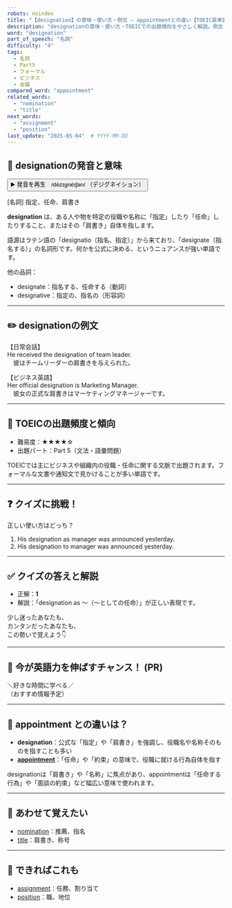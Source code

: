 ```yaml
---
robots: noindex
title: "【designation】の意味・使い方・例文 ― appointmentとの違い【TOEIC英単語】"
description: "designationの意味・使い方・TOEICでの出題傾向をやさしく解説。例文・クイズ付きでappointmentとの違いもわかりやすく学べます。"
word: "designation"
part_of_speech: "名詞"
difficulty: "4"
tags:
  - 名詞
  - Part5
  - フォーマル
  - ビジネス
  - 会議
compared_word: "appointment"
related_words:
  - "nomination"
  - "title"
next_words:
  - "assignment"
  - "position"
last_update: "2025-05-04"  # YYYY-MM-DD
---
```


## 🔰 designationの発音と意味

<button class="play-audio" onclick="playTTS('designation')">
  <span class="play-audio-main">
    ▶️ 発音を再生　/dèzɪɡnéɪʃən/
  </span>
  <span class="play-audio-sub">
    （デジグネイション）
  </span>
</button>

[名詞] 指定、任命、肩書き

**designation** は、ある人や物を特定の役職や名称に「指定」したり「任命」したりすること、またはその「肩書き」自体を指します。

語源はラテン語の「designatio（指名、指定）」から来ており、「designate（指名する）」の名詞形です。何かを公式に決める、というニュアンスが強い単語です。

他の品詞：  
- designate：指名する、任命する（動詞）
- designative：指定の、指名の（形容詞）

---

## ✏️ designationの例文

【日常会話】  
He received the designation of team leader.  
　彼はチームリーダーの肩書きを与えられた。

【ビジネス英語】  
Her official designation is Marketing Manager.  
　彼女の正式な肩書きはマーケティングマネージャーです。

---

## 🎯 TOEICの出題頻度と傾向

- 難易度：★★★★☆
- 出題パート：Part 5（文法・語彙問題）

TOEICでは主にビジネスや組織内の役職・任命に関する文脈で出題されます。フォーマルな文書や通知文で見かけることが多い単語です。

---

## ❓ クイズに挑戦！

正しい使い方はどっち？

1. His designation as manager was announced yesterday.  
2. His designation to manager was announced yesterday.

---

## ✅ クイズの答えと解説

- 正解：**1**
- 解説：「designation as ～（～としての任命）」が正しい表現です。

少し迷ったあなたも、  
カンタンだったあなたも、  
この勢いで覚えよう👇️

---

## 🚀 今が英語力を伸ばすチャンス！ (PR)

<div class="info-center">
＼好きな時間に学べる／<br>  
（おすすめ情報予定）
</div>

---

## 🤔  appointment との違いは？

- **designation**：公式な「指定」や「肩書き」を強調し、役職名や名称そのものを指すことも多い
- **[appointment](/appointment)**：「任命」や「約束」の意味で、役職に就ける行為自体を指す

designationは「肩書き」や「名称」に焦点があり、appointmentは「任命する行為」や「面談の約束」など幅広い意味で使われます。

---

## 🧩 あわせて覚えたい

- [nomination](/nomination)：推薦、指名
- [title](/title)：肩書き、称号

---

## 📖 できればこれも

- [assignment](/assignment)：任務、割り当て
- [position](/position)：職、地位

<!-- cvid: aid02_bid36 -->
